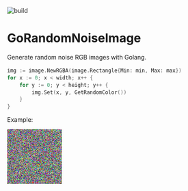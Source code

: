 ![build](https://github.com/mathisve/GoRandomNoiseImage/actions/workflows/go.yaml/badge.svg)
# GoRandomNoiseImage
Generate random noise RGB images with Golang.

```go
img := image.NewRGBA(image.Rectangle{Min: min, Max: max})
for x := 0; x < width; x++ {
	for y := 0; y < height; y++ {
		img.Set(x, y, GetRandomColor())
	}
}
```


Example:

![img1](https://github.com/mathisve/GoRandomNoiseImage/blob/master/images/image.png)
